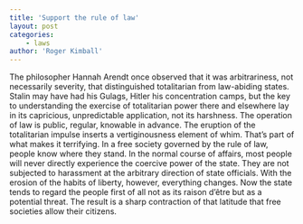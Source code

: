 ```yaml
---
title: 'Support the rule of law'
layout: post
categories:
    - laws
author: 'Roger Kimball'
---
```


The philosopher Hannah Arendt once observed that it was arbitrariness, not necessarily severity, that distinguished totalitarian from law-abiding states. Stalin may have had his Gulags, Hitler his concentration camps, but the key to understanding the exercise of totalitarian power there and elsewhere lay in its capricious, unpredictable application, not its harshness. The operation of law is public, regular, knowable in advance. The eruption of the totalitarian impulse inserts a vertiginousness element of whim. That’s part of what makes it terrifying. In a free society governed by the rule of law, people know where they stand. In the normal course of affairs, most people will never directly experience the coercive power of the state. They are not subjected to harassment at the arbitrary direction of state officials. With the erosion of the habits of liberty, however, everything changes. Now the state tends to regard the people first of all not as its raison d’être but as a potential threat. The result is a sharp contraction of that latitude that free societies allow their citizens.